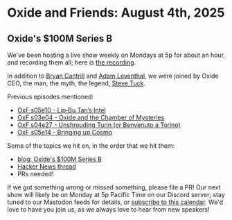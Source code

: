 # Oxide and Friends: August 4th, 2025

## Oxide's $100M Series B

We've been hosting a live show weekly on Mondays at 5p for about an hour,
and recording them all; here is
[the recording](https://youtu.be/TMnTC1OhDs8).

In addition to
[Bryan Cantrill](https://bsky.app/profile/bcantrill.bsky.social) and
[Adam Leventhal](https://bsky.app/profile/ahl.bsky.social),
we were joined by Oxide CEO, the man, the myth, the legend,
[Steve Tuck](https://bsky.app/profile/sdtuck.bsky.social).

Previous episodes mentioned:
- [OxF s05e10 - Lip‑Bu Tan’s Intel](https://oxide-and-friends.transistor.fm/episodes/lip-bu-tans-intel)
- [OxF s03e04 - Oxide and the Chamber of Mysteries](https://oxide-and-friends.transistor.fm/episodes/oxide-and-the-chamber-of-mysteries)
- [OxF s04e27 - Unshrouding Turin (or Benvenuto a Torino)](https://oxide-and-friends.transistor.fm/episodes/unshrouding-turin-or-benvenuto-a-torino)
- [OxF s05e14 - Bringing up Cosmo](https://oxide-and-friends.transistor.fm/episodes/bringing-up-cosmo)

Some of the topics we hit on, in the order that we hit them:

- [blog: Oxide's $100M Series B](https://oxide.computer/blog/our-100m-series-b)
- [Hacker News thread](https://news.ycombinator.com/item?id=44733817#44736336)
- PRs needed!

If we got something wrong or missed something, please file a PR!
Our next show will likely be on Monday at 5p Pacific Time on our Discord
server; stay tuned to our Mastodon feeds for details, or [subscribe to this
calendar](https://calendar.google.com/calendar/ical/c_318925f4185aa71c4524d0d6127f31058c9e21f29f017d48a0fca6f564969cd0%40group.calendar.google.com/public/basic.ics).
We'd love to have you join us, as we always love to hear from new speakers!

